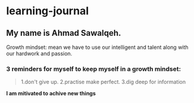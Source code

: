 # learning-journal

## My name is Ahmad Sawalqeh.

Growth mindset: mean we have to use our intelligent and talent along with our hardwork and passion.

### 3 reminders for myself to keep myself in a growth mindset:

>1.don't give up.
>2.practise make perfect.
>3.dig deep for information

**I am mitivated to achive new things**
